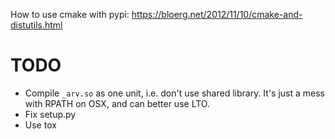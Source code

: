 How to use cmake with pypi:
https://bloerg.net/2012/11/10/cmake-and-distutils.html

TODO
====

- Compile `_arv.so` as one unit, i.e. don't use shared library. It's just a
  mess with RPATH on OSX, and can better use LTO.
- Fix setup.py
- Use tox
